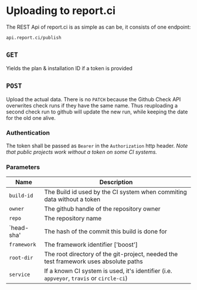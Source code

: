# Uploading to report.ci

The REST Api of report.ci is as simple as can be, it consists of one endpoint:

`api.report.ci/publish`

## `GET` 

Yields the plan & installation ID if a token is provided

## `POST`

Upload the actual data. There is no `PATCH` because the Github Check API overwrites check runs if they have the same name. 
Thus reuploading a second check run to github will update the new run, while keeping the date for the old one alive.

### Authentication

The token shall be passed as `Bearer` in the `Authorization` http header. 
*Note that public projects work without a token on some CI systems.*

### Parameters

| Name | Description |
|------|-------------|
| `build-id` | The Build id used by the CI system when commiting data without a token |
| `owner` | The github handle of the repository owner | 
| `repo` | The repository name |
| `head-sha' | The hash of the commit this build is done for |
| `framework` | The framework identifier ['boost'] |
| `root-dir` | The root directory of the git-project, needed the test framework uses absolute paths |
| `service` | If a known CI system is used, it's identifier (i.e. `appveyor`, `travis` or `circle-ci`) | 